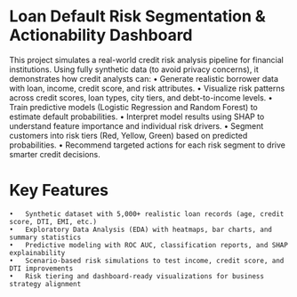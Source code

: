 # Loan Default Risk Segmentation & Actionability Dashboard
This project simulates a real-world credit risk analysis pipeline for financial institutions. Using fully synthetic data (to avoid privacy concerns), it demonstrates how credit analysts can:
	•	Generate realistic borrower data with loan, income, credit score, and risk attributes.
	•	Visualize risk patterns across credit scores, loan types, city tiers, and debt-to-income levels.
	•	Train predictive models (Logistic Regression and Random Forest) to estimate default probabilities.
	•	Interpret model results using SHAP to understand feature importance and individual risk drivers.
	•	Segment customers into risk tiers (Red, Yellow, Green) based on predicted probabilities.
	•	Recommend targeted actions for each risk segment to drive smarter credit decisions.

# Key Features
	•	Synthetic dataset with 5,000+ realistic loan records (age, credit score, DTI, EMI, etc.)
	•	Exploratory Data Analysis (EDA) with heatmaps, bar charts, and summary statistics
	•	Predictive modeling with ROC AUC, classification reports, and SHAP explainability
	•	Scenario-based risk simulations to test income, credit score, and DTI improvements
	•	Risk tiering and dashboard-ready visualizations for business strategy alignment
